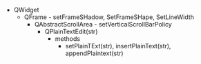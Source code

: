 

- QWidget
	- QFrame - setFrameSHadow, SetFrameSHape, SetLineWidth
		- QAbstractScrollArea - setVerticalScrollBarPolicy
			- QPlainTextEdit(str)
				- methods
					- setPlainTExt(str), insertPlainText(str), appendPlaintext(str)






